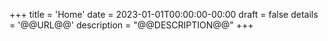 +++
title = 'Home'
date = 2023-01-01T00:00:00-00:00
draft = false
details = '@@URL@@'
description = "@@DESCRIPTION@@"
+++
